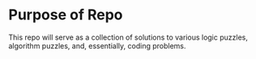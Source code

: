 # Purpose of Repo

This repo will serve as a collection of solutions to various logic puzzles, algorithm puzzles, and, essentially, coding problems. 